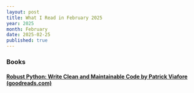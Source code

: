 ```yaml
---
layout: post
title: What I Read in February 2025
year: 2025
month: February
date: 2025-02-25
published: true
---
```


### Books

####  [Robust Python: Write Clean and Maintainable Code by Patrick Viafore (goodreads.com)](https://www.goodreads.com/book/show/58218460-robust-python)





